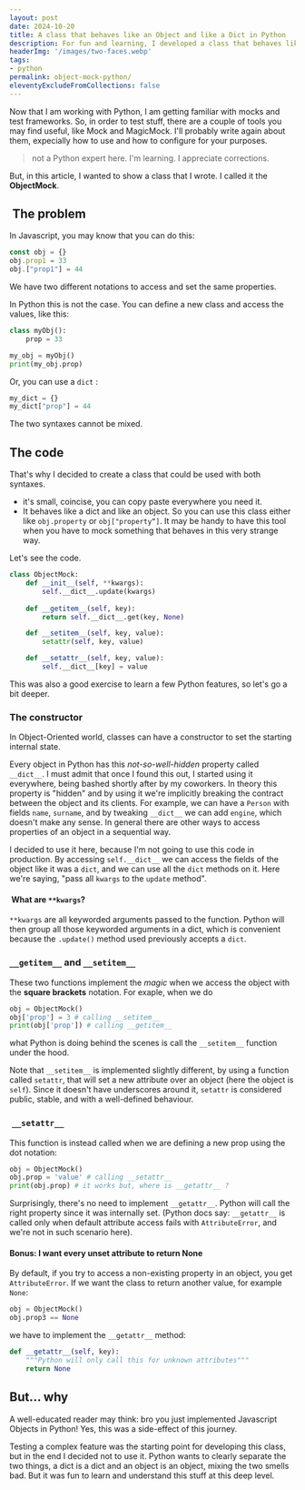 ```yaml
---
layout: post
date: 2024-10-20
title: A class that behaves like an Object and like a Dict in Python
description: For fun and learning, I developed a class that behaves like a dict and an object. Let's see how it works
headerImg: '/images/two-faces.webp'
tags:
- python
permalink: object-mock-python/
eleventyExcludeFromCollections: false
---
```


Now that I am working with Python, I am getting familiar with mocks and test frameworks. So, in order to test stuff, there are a couple of tools you may find useful, like Mock and MagicMock. I'll probably write again about them, expecially how to use and how to configure for your purposes.

> not a Python expert here. I'm learning. I appreciate corrections.

But, in this article, I wanted to show a class that I wrote. I called it the **ObjectMock**.

##  The problem

In Javascript, you may know that you can do this:

```javascript
const obj = {} 
obj.prop1 = 33 
obj.["prop1"] = 44 
```

We have two different notations to access and set the same properties.

In Python this is not the case. You can define a new class and access the values, like this:

```python
class myObj():
    prop = 33

my_obj = myObj()
print(my_obj.prop)
```

Or, you can use a `dict` :

```python
my_dict = {}
my_dict["prop"] = 44
```

The two syntaxes cannot be mixed.

## The code

That's why I decided to create a class that could be used with both syntaxes.

- it's small, coincise, you can copy paste everywhere you need it.
- It behaves like a dict and like an object. So you can use this class either like `obj.property` or `obj["property“]`. It may be handy to have this tool when you have to mock something that behaves in this very strange way.

Let's see the code.

```python
class ObjectMock:
    def __init__(self, **kwargs):
        self.__dict__.update(kwargs)
    
    def __getitem__(self, key):
        return self.__dict__.get(key, None)

    def __setitem__(self, key, value):
        setattr(self, key, value)

    def __setattr__(self, key, value):
        self.__dict__[key] = value
```

This was also a good exercise to learn a few Python features, so let's go a bit deeper.

### The constructor

In Object-Oriented world, classes can have a constructor to set the starting internal state.

Every object in Python has this *not-so-well-hidden* property called `__dict__`. I must admit that once I found this out, I started using it everywhere, being bashed shortly after by my coworkers. In theory this property is "hidden" and by using it we're implicitly breaking the contract between the object and its clients. For example, we can have a `Person` with fields `name`, `surname`, and by tweaking `__dict__` we can add `engine`, which doesn't make any sense. In general there are other ways to access properties of an object in a sequential way.

I decided to use it here, because I'm not going to use this code in production. By accessing `self.__dict__` we can access the fields of the object like it was a `dict`, and we can use all the `dict` methods on it. Here we're saying, "pass all `kwargs` to the `update` method".

####  What are `**kwargs`?

`**kwargs` are all keyworded arguments passed to the function. Python will then group all those keyworded arguments in a dict, which is convenient because the `.update()` method used previously accepts a `dict`.

### `__getitem__` and `__setitem__`

These two functions implement the *magic* when we access the object with the **square brackets** notation. For exaple, when we do

```python
obj = ObjectMock()
obj['prop'] = 3 # calling __setitem__
print(obj['prop']) # calling __getitem__
```

what Python is doing behind the scenes is call the `__setitem__` function under the hood.

Note that `__setitem__` is implemented slightly different, by using a function called `setattr`, that will set a new attribute over an object (here the object is `self`). Since it doesn't have underscores around it, `setattr` is considered public, stable, and with a well-defined behaviour.

###  `__setattr__`

This function is instead called when we are defining a new prop using the dot notation:

```python
obj = ObjectMock() 
obj.prop = 'value' # calling __setattr__
print(obj.prop) # it works but, where is __getattr__ ? 
```

Surprisingly, there's no need to implement `__getattr__`. Python will call the right property since it was internally set. (Python docs say: `__getattr__` is called only when default attribute access fails with `AttributeError`, and we're not in such scenario here).

#### Bonus: I want every unset attribute to return None

By default, if you try to access a non-existing property in an object, you get `AttributeError`. If we want the class to return another value, for example `None`:

```python
obj = ObjectMock()
obj.prop3 == None
```

we have to implement the `__getattr__` method:

```python
def __getattr__(self, key):
    """Python will only call this for unknown attributes"""
    return None
```

## But... why

A well-educated reader may think: bro you just implemented Javascript Objects in Python! Yes, this was a side-effect of this journey.

Testing a complex feature was the starting point for developing this class, but in the end I decided not to use it. Python wants to clearly separate the two things, a dict is a dict and an object is an object, mixing the two smells bad. But it was fun to learn and understand this stuff at this deep level.
